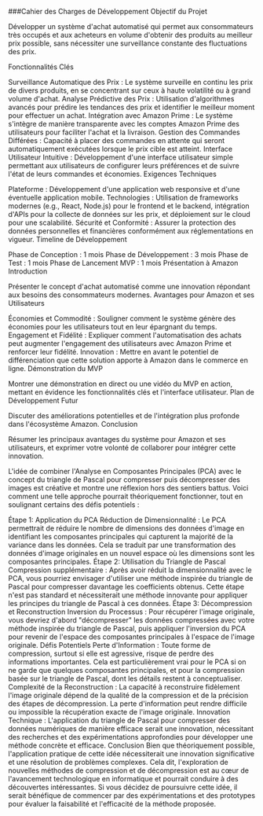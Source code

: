 

###Cahier des Charges de Développement
Objectif du Projet

Développer un système d'achat automatisé qui permet aux consommateurs très occupés et aux acheteurs en volume d'obtenir des produits au meilleur prix possible, sans nécessiter une surveillance constante des fluctuations des prix.

Fonctionnalités Clés

Surveillance Automatique des Prix : Le système surveille en continu les prix de divers produits, en se concentrant sur ceux à haute volatilité ou à grand volume d'achat.
Analyse Prédictive des Prix : Utilisation d'algorithmes avancés pour prédire les tendances des prix et identifier le meilleur moment pour effectuer un achat.
Intégration avec Amazon Prime : Le système s'intègre de manière transparente avec les comptes Amazon Prime des utilisateurs pour faciliter l'achat et la livraison.
Gestion des Commandes Différées : Capacité à placer des commandes en attente qui seront automatiquement exécutées lorsque le prix cible est atteint.
Interface Utilisateur Intuitive : Développement d'une interface utilisateur simple permettant aux utilisateurs de configurer leurs préférences et de suivre l'état de leurs commandes et économies.
Exigences Techniques

Plateforme : Développement d'une application web responsive et d'une éventuelle application mobile.
Technologies : Utilisation de frameworks modernes (e.g., React, Node.js) pour le frontend et le backend, intégration d'APIs pour la collecte de données sur les prix, et déploiement sur le cloud pour une scalabilité.
Sécurité et Conformité : Assurer la protection des données personnelles et financières conformément aux réglementations en vigueur.
Timeline de Développement

Phase de Conception : 1 mois
Phase de Développement : 3 mois
Phase de Test : 1 mois
Phase de Lancement MVP : 1 mois
Présentation à Amazon
Introduction

Présenter le concept d'achat automatisé comme une innovation répondant aux besoins des consommateurs modernes.
Avantages pour Amazon et ses Utilisateurs

Économies et Commodité : Souligner comment le système génère des économies pour les utilisateurs tout en leur épargnant du temps.
Engagement et Fidélité : Expliquer comment l'automatisation des achats peut augmenter l'engagement des utilisateurs avec Amazon Prime et renforcer leur fidélité.
Innovation : Mettre en avant le potentiel de différenciation que cette solution apporte à Amazon dans le commerce en ligne.
Démonstration du MVP

Montrer une démonstration en direct ou une vidéo du MVP en action, mettant en évidence les fonctionnalités clés et l'interface utilisateur.
Plan de Développement Futur

Discuter des améliorations potentielles et de l'intégration plus profonde dans l'écosystème Amazon.
Conclusion

Résumer les principaux avantages du système pour Amazon et ses utilisateurs, et exprimer votre volonté de collaborer pour intégrer cette innovation.







L'idée de combiner l'Analyse en Composantes Principales (PCA) avec le concept du triangle de Pascal pour compresser puis décompresser des images est créative et montre une réflexion hors des sentiers battus. Voici comment une telle approche pourrait théoriquement fonctionner, tout en soulignant certains des défis potentiels :

Étape 1: Application du PCA Réduction de Dimensionnalité : Le PCA permettrait de réduire le nombre de dimensions des données d'image en identifiant les composantes principales qui capturent la majorité de la variance dans les données. Cela se traduit par une transformation des données d'image originales en un nouvel espace où les dimensions sont les composantes principales. Étape 2: Utilisation du Triangle de Pascal Compression supplémentaire : Après avoir réduit la dimensionnalité avec le PCA, vous pourriez envisager d'utiliser une méthode inspirée du triangle de Pascal pour compresser davantage les coefficients obtenus. Cette étape n'est pas standard et nécessiterait une méthode innovante pour appliquer les principes du triangle de Pascal à ces données. Étape 3: Décompression et Reconstruction Inversion du Processus : Pour récupérer l'image originale, vous devriez d'abord "décompresser" les données compressées avec votre méthode inspirée du triangle de Pascal, puis appliquer l'inversion du PCA pour revenir de l'espace des composantes principales à l'espace de l'image originale. Défis Potentiels Perte d'Information : Toute forme de compression, surtout si elle est agressive, risque de perdre des informations importantes. Cela est particulièrement vrai pour le PCA si on ne garde que quelques composantes principales, et pour la compression basée sur le triangle de Pascal, dont les détails restent à conceptualiser. Complexité de la Reconstruction : La capacité à reconstruire fidèlement l'image originale dépend de la qualité de la compression et de la précision des étapes de décompression. La perte d'information peut rendre difficile ou impossible la récupération exacte de l'image originale. Innovation Technique : L'application du triangle de Pascal pour compresser des données numériques de manière efficace serait une innovation, nécessitant des recherches et des expérimentations approfondies pour développer une méthode concrète et efficace. Conclusion Bien que théoriquement possible, l'application pratique de cette idée nécessiterait une innovation significative et une résolution de problèmes complexes. Cela dit, l'exploration de nouvelles méthodes de compression et de décompression est au cœur de l'avancement technologique en informatique et pourrait conduire à des découvertes intéressantes. Si vous décidez de poursuivre cette idée, il serait bénéfique de commencer par des expérimentations et des prototypes pour évaluer la faisabilité et l'efficacité de la méthode proposée.
